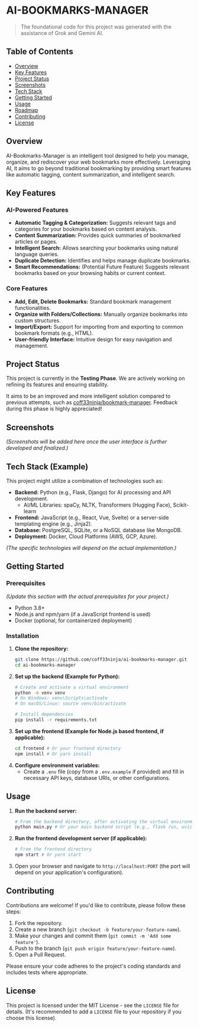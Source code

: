 # AI-BOOKMARKS-MANAGER

> The foundational code for this project was generated with the assistance of Grok and Gemini AI.

## Table of Contents

- [Overview](#overview)
- [Key Features](#key-features)
- [Project Status](#project-status)
- [Screenshots](#screenshots)
- [Tech Stack](#tech-stack-example)
- [Getting Started](#getting-started)
- [Usage](#usage)
- [Roadmap](#roadmap)
- [Contributing](#contributing)
- [License](#license)

## Overview

AI-Bookmarks-Manager is an intelligent tool designed to help you manage, organize, and rediscover your web bookmarks more effectively. Leveraging AI, it aims to go beyond traditional bookmarking by providing smart features like automatic tagging, content summarization, and intelligent search.

## Key Features

### AI-Powered Features
*   **Automatic Tagging & Categorization:** Suggests relevant tags and categories for your bookmarks based on content analysis.
*   **Content Summarization:** Provides quick summaries of bookmarked articles or pages.
*   **Intelligent Search:** Allows searching your bookmarks using natural language queries.
*   **Duplicate Detection:** Identifies and helps manage duplicate bookmarks.
*   **Smart Recommendations:** (Potential Future Feature) Suggests relevant bookmarks based on your browsing habits or current context.

### Core Features
*   **Add, Edit, Delete Bookmarks:** Standard bookmark management functionalities.
*   **Organize with Folders/Collections:** Manually organize bookmarks into custom structures.
*   **Import/Export:** Support for importing from and exporting to common bookmark formats (e.g., HTML).
*   **User-friendly Interface:** Intuitive design for easy navigation and management.

## Project Status

This project is currently in the **Testing Phase**. We are actively working on refining its features and ensuring stability.

It aims to be an improved and more intelligent solution compared to previous attempts, such as [coff33ninja/bookmark-manager](https://github.com/coff33ninja/bookmark-manager). Feedback during this phase is highly appreciated!

## Screenshots

*(Screenshots will be added here once the user interface is further developed and finalized.)*

## Tech Stack (Example)

This project might utilize a combination of technologies such as:

*   **Backend:** Python (e.g., Flask, Django) for AI processing and API development.
    *   AI/ML Libraries: spaCy, NLTK, Transformers (Hugging Face), Scikit-learn
*   **Frontend:** JavaScript (e.g., React, Vue, Svelte) or a server-side templating engine (e.g., Jinja2).
*   **Database:** PostgreSQL, SQLite, or a NoSQL database like MongoDB.
*   **Deployment:** Docker, Cloud Platforms (AWS, GCP, Azure).

*(The specific technologies will depend on the actual implementation.)*

## Getting Started

### Prerequisites

*(Update this section with the actual prerequisites for your project.)*
*   Python 3.8+
*   Node.js and npm/yarn (if a JavaScript frontend is used)
*   Docker (optional, for containerized deployment)

### Installation

1.  **Clone the repository:**
    ```bash
    git clone https://github.com/coff33ninja/ai-bookmarks-manager.git
    cd ai-bookmarks-manager
    ```
2.  **Set up the backend (Example for Python):**
    ```bash
    # Create and activate a virtual environment
    python -m venv venv
    # On Windows: venv\Scripts\activate
    # On macOS/Linux: source venv/bin/activate

    # Install dependencies
    pip install -r requirements.txt
    ```
3.  **Set up the frontend (Example for Node.js based frontend, if applicable):**
    ```bash
    cd frontend # Or your frontend directory
    npm install # Or yarn install
    ```
4.  **Configure environment variables:**
    *   Create a `.env` file (copy from a `.env.example` if provided) and fill in necessary API keys, database URIs, or other configurations.

## Usage

1.  **Run the backend server:**
    ```bash
    # From the backend directory, after activating the virtual environment
    python main.py # Or your main backend script (e.g., flask run, uvicorn main:app --reload)
    ```
2.  **Run the frontend development server (if applicable):**
    ```bash
    # From the frontend directory
    npm start # Or yarn start
    ```
3.  Open your browser and navigate to `http://localhost:PORT` (the port will depend on your application's configuration).

## Contributing

Contributions are welcome! If you'd like to contribute, please follow these steps:

1.  Fork the repository.
2.  Create a new branch (`git checkout -b feature/your-feature-name`).
3.  Make your changes and commit them (`git commit -m 'Add some feature'`).
4.  Push to the branch (`git push origin feature/your-feature-name`).
5.  Open a Pull Request.

Please ensure your code adheres to the project's coding standards and includes tests where appropriate.

## License

This project is licensed under the MIT License - see the `LICENSE` file for details. (It's recommended to add a `LICENSE` file to your repository if you choose this license).
